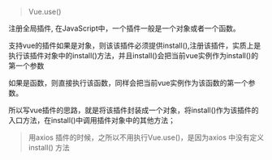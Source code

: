 > Vue.use()

注册全局插件, 在JavaScript中，一个插件一般是一个对象或者一个函数。

支持vue的插件如果是对象，则该该插件必须提供install(),注册该插件，实质上是执行该插件对象中的install()方法，并且install()会把当前vue实例作为install()的第一个参数

如果是函数，则直接执行该函数，同样会把当前vue实例作为该函数的第一个参数。

所以写vue插件的思路，就是将该插件封装成一个对象，将install()作为该插件的入口方法，在install()中调用插件对象中的其他方法；

> 用axios 插件的时候，之所以不用执行Vue.use()，是因为axios 中没有定义install() 方法